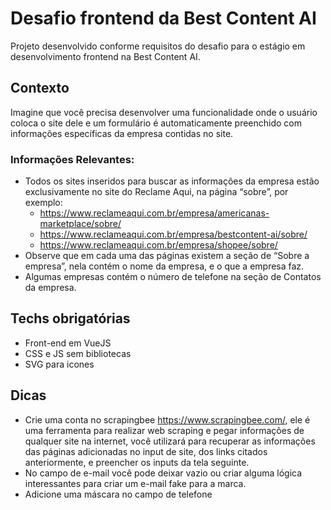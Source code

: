 # Desafio frontend da Best Content AI

Projeto desenvolvido conforme requisitos do desafio para o estágio em desenvolvimento frontend na Best Content AI.

## Contexto

Imagine que você precisa desenvolver uma funcionalidade onde o usuário coloca o site dele e um formulário é automaticamente preenchido com informações específicas da empresa contidas no site.

### Informações Relevantes:
- Todos os sites inseridos para buscar as informações da empresa estão
exclusivamente no site do Reclame Aqui, na página “sobre”, por exemplo:
    - https://www.reclameaqui.com.br/empresa/americanas-marketplace/sobre/
    - https://www.reclameaqui.com.br/empresa/bestcontent-ai/sobre/
    - https://www.reclameaqui.com.br/empresa/shopee/sobre/
- Observe que em cada uma das páginas existem a seção de “Sobre a empresa”,
nela contém o nome da empresa, e o que a empresa faz.
- Algumas empresas contém o número de telefone na seção de Contatos da
empresa.

## Techs obrigatórias

- Front-end em VueJS
- CSS e JS sem bibliotecas
- SVG para icones

## Dicas

- Crie uma conta no scrapingbee https://www.scrapingbee.com/, ele é uma
ferramenta para realizar web scraping e pegar informações de qualquer site na
internet, você utilizará para recuperar as informações das páginas adicionadas
no input de site, dos links citados anteriormente, e preencher os inputs da tela
seguinte.
- No campo de e-mail você pode deixar vazio ou criar alguma lógica
interessantes para criar um e-mail fake para a marca.
- Adicione uma máscara no campo de telefone